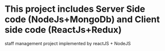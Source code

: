 # This project includes Server Side code (NodeJs+MongoDb) and Client side code (ReactJs+Redux)
staff management project implemented by reactJS + NodeJS
